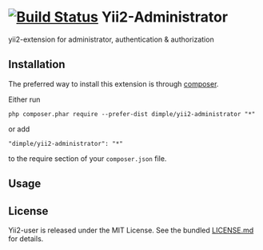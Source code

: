 [![Build Status](https://travis-ci.org/dimpled/yii2-administrator.svg?branch=master)](https://travis-ci.org/dimpled/yii2-administrator)
Yii2-Administrator
=========
yii2-extension for administrator, authentication & authorization

Installation
------------

The preferred way to install this extension is through [composer](http://getcomposer.org/download/).

Either run

```
php composer.phar require --prefer-dist dimple/yii2-administrator "*"
```

or add

```
"dimple/yii2-administrator": "*"
```

to the require section of your `composer.json` file.


Usage
-----



## License

Yii2-user is released under the MIT License. See the bundled [LICENSE.md](LICENSE.md)
for details.

